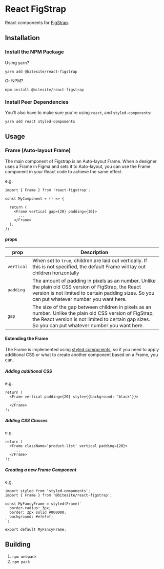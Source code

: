 # React FigStrap

React components for [FigStrap](https://github.com/bitesite/figstrap).

## Installation

### Install the NPM Package

Using yarn?

```
yarn add @bitesite/react-figstrap
```

Or NPM?

```
npm install @bitesite/react-figstrap
```

### Install Peer Dependencies

You'll also have to make sure you're using `react`, and `styled-components`:

```
yarn add react styled-components
```

## Usage

### Frame (Auto-layout Frame)

The main component of Figstrap is an Auto-layout Frame. When a designer uses a Frame in Figma and sets it to Auto-layout, you can use the Frame component in your React code to achieve the same effect.

e.g.

```
import { Frame } from 'react-figstrap';

const MyComponent = () => {

  return (
    <Frame vertical gap={20} padding={10}>
      ...
    </Frame>
  );
};
```

#### props

| prop | Description |
| --- | ----------- |
| `vertical` | When set to `true`, children are laid out vertically. If this is not specified, the default Frame will lay out children horizontally |
| `padding` | The amount of padding in pixels as an number. Unlike the plain old CSS version of FigStrap, the React version is not limited to certain padding sizes. So you can put whatever number you want here. |
| `gap` | The size of the gap between children in pixels as an number. Unlike the plain old CSS version of FigStrap, the React version is not limited to certain gap sizes. So you can put whatever number you want here.|

#### Extending the Frame

The Frame is implemented using [styled components](https://styled-components.com/), so if you need to apply additional CSS or what to create another component based on a Frame, you can.

##### Adding additional CSS

e.g.

```
return (
  <Frame vertical padding={20} style={{background: 'black'}}>
    ...
  </Frame>
);
```

##### Adding CSS Classes

e.g.

```
return (
  <Frame className='product-list' vertical padding={20}>
    ...
  </Frame>
);
```

##### Creating a new Frame Component

e.g.

```
import styled from 'styled-components';
import { Frame } from '@bitesite/react-figstrap';

const MyFancyFrame = styled(Frame)`
  border-radius: 3px;
  border: 2px solid #000000;
  background: #efefef;
`;

export default MyFancyFrame;
```


## Building

1. `npx webpack`
2. `npm pack`